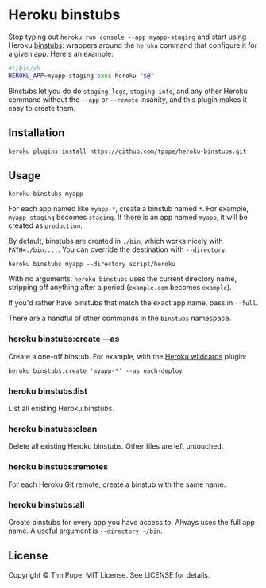 # Heroku binstubs

Stop typing out `heroku run console --app myapp-staging` and start using
Heroku [binstubs][]: wrappers around the `heroku` command that configure it
for a given app.  Here's an example:

```sh
#!/bin/sh
HEROKU_APP=myapp-staging exec heroku "$@"
```

Binstubs let you do do `staging logs`, `staging info`, and any other Heroku
command without the `--app` or `--remote` insanity, and this plugin makes it
easy to create them.

[binstubs]: https://github.com/sstephenson/rbenv/wiki/Understanding-binstubs

## Installation

    heroku plugins:install https://github.com/tpope/heroku-binstubs.git

## Usage

    heroku binstubs myapp

For each app named like `myapp-*`, create a binstub named `*`.  For example,
`myapp-staging` becomes `staging`.  If there is an app named `myapp`, it
will be created as `production`.

By default, binstubs are created in `./bin`, which works nicely with
`PATH=./bin:...`.  You can override the destination with `--directory`.

    heroku binstubs myapp --directory script/heroku

With no arguments, `heroku binstubs` uses the current directory name,
stripping off anything after a period (`example.com` becomes `example`).

If you'd rather have binstubs that match the exact app name, pass in `--full`.

There are a handful of other commands in the `binstubs` namespace.

### heroku binstubs:create --as

Create a one-off binstub.  For example, with the [Heroku wildcards][] plugin:

    heroku binstubs:create 'myapp-*' --as each-deploy

[heroku wildcards]: https://github.com/tpope/heroku-wildcards

### heroku binstubs:list

List all existing Heroku binstubs.

### heroku binstubs:clean

Delete all existing Heroku binstubs.  Other files are left untouched.

### heroku binstubs:remotes

For each Heroku Git remote, create a binstub with the same name.

### heroku binstubs:all

Create binstubs for every app you have access to.  Always uses the full app
name.  A useful argument is `--directory ~/bin`.

## License

Copyright © Tim Pope.  MIT License.  See LICENSE for details.
